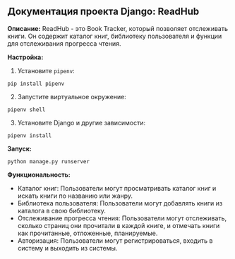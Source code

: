 ## Документация проекта Django: ReadHub

**Описание:** ReadHub - это Book Tracker, который позволяет отслеживать книги. Он содержит каталог книг, библиотеку пользователя и функции для отслеживания прогресса чтения.

**Настройка:**

1. Установите `pipenv`:

```
pip install pipenv
```

2. Запустите виртуальное окружение:

```
pipenv shell
```

3. Установите Django и другие зависимости:

```
pipenv install
```

**Запуск:**

```
python manage.py runserver
```

**Функциональность:**

* Каталог книг: Пользователи могут просматривать каталог книг и искать книги по названию или жанру.
* Библиотека пользователя: Пользователи могут добавлять книги из каталога в свою библиотеку.
* Отслеживание прогресса чтения: Пользователи могут отслеживать, сколько страниц они прочитали в каждой книге, и отмечать книги как прочитанные, отложенные, планируемые.
* Авторизация: Пользователи могут регистрироваться, входить в систему и выходить из системы.



